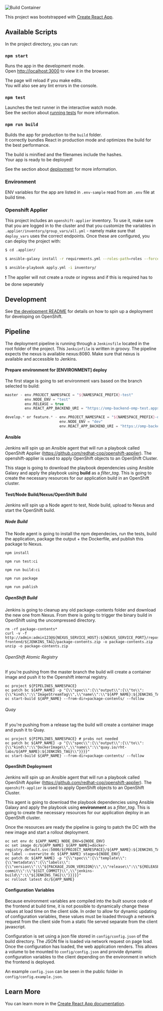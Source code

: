 ![Build Container](https://github.com/rht-labs/open-management-portal-frontend/workflows/Build%20Container/badge.svg)

This project was bootstrapped with [Create React App](https://github.com/facebook/create-react-app).

## Available Scripts

In the project directory, you can run:

### `npm start`

Runs the app in the development mode.<br />
Open [http://localhost:3000](http://localhost:3000) to view it in the browser.

The page will reload if you make edits.<br />
You will also see any lint errors in the console.

### `npm test`

Launches the test runner in the interactive watch mode.<br />
See the section about [running tests](https://facebook.github.io/create-react-app/docs/running-tests) for more information.

### `npm run build`

Builds the app for production to the `build` folder.<br />
It correctly bundles React in production mode and optimizes the build for the best performance.

The build is minified and the filenames include the hashes.<br />
Your app is ready to be deployed!

See the section about [deployment](https://facebook.github.io/create-react-app/docs/deployment) for more information.

### Environment

ENV variables for the app are listed in `.env-sample` read from an `.env` file at build time.

### Openshift Applier

This project includes an `openshift-applier` inventory. To use it, make sure that you are logged in to the cluster and that you customize the variables in `.applier/inventory/group_vars/all.yml` - namely make sure that `deploy_vars` uses the correct endpoints. Once these are configured, you can deploy the project with:

```bash
$ cd .applier/

$ ansible-galaxy install -r requirements.yml --roles-path=roles --force

$ ansible-playbook apply.yml -i inventory/
```

:heavy_exclamation_mark: The applier will not create a route or ingress and if this is required has to be done seperately

## Development

See [the development README](development/README.md) for details on how to spin up a deployment for developing on OpenShift.

## Pipeline

The deployment pipeline is running through a `Jenkinsfile` located in the root folder of the project. This `Jenksinfile` is written in groovy.
The pipeline expects the nexus is available nexus:8080. Make sure that nexus is available and accessible to Jenkins.

#### Prepare environment for [ENVIRONMENT] deploy

The first stage is going to set environment vars based on the branch selected to build:

```groovy
master - env.PROJECT_NAMESPACE = "${NAMESPACE_PREFIX}-test"
         env.NODE_ENV = "test"
         env.RELEASE = true
         env.REACT_APP_BACKEND_URI = "https://omp-backend-omp-test.apps.s11.core.rht-labs.com"

develop.* or feature.* - env.PROJECT_NAMESPACE = "${NAMESPACE_PREFIX}-dev"
	                     env.NODE_ENV = "dev"
	                     env.REACT_APP_BACKEND_URI = "https://omp-backend-omp-dev.apps.s11.core.rht-labs.com"
```

#### Ansible

Jenkins will spin up an Ansible agent that will run a playbook called OpenShift Applier (https://github.com/redhat-cop/openshift-applier). The openshift-applier is used to apply OpenShift objects to an OpenShift Cluster. 

This stage is going to download the playbook dependencies using Ansible Galaxy and apply the playbook using **build** as a *filter_tag*. This is going to create the necessary resources for our application build in an OpenShift cluster. 

#### Test/Node Build/Nexus/OpenShift Build

Jenkins will spin up a Node agent to test, Node build, upload to Nexus and start the OpenShift build.

##### Node Build

The Node agent is going to install the npm dependecies, run the tests, build the application, package the output + the Dockerfile, and publish this package to Nexus.

```
npm install

npm run test:ci

npm run build:ci

npm run package

npm run publish
```

##### OpenShift Build

Jenkins is going to cleanup any old package-contents folder and download the new one from Nexus. From there is going to trigger the binary build in OpenShift using the uncompressed directory.

```
rm -rf package-contents*
curl -v -f http://admin:admin123@${NEXUS_SERVICE_HOST}:${NEXUS_SERVICE_PORT}/repository/zip/com/redhat/omp-frontend/${JENKINS_TAG}/package-contents.zip -o package-contents.zip
unzip -o package-contents.zip
```

###### OpenShift Atomic Registry

If you're pushing from the master branch the build will create a container image and push it to the Openshift internal registry.

```
oc project ${PIPELINES_NAMESPACE}
oc patch bc ${APP_NAME} -p "{\\"spec\\":{\\"output\\":{\\"to\\":{\\"kind\\":\\"ImageStreamTag\\",\\"name\\":\\"${APP_NAME}:${JENKINS_TAG}\\"}}}}"
oc start-build ${APP_NAME} --from-dir=package-contents/ --follow
```

###### Quay

If you're pushing from a release tag the build will create a container image and push it to Quay.

```
oc project ${PIPELINES_NAMESPACE} # probs not needed
oc patch bc ${APP_NAME} -p "{\\"spec\\":{\\"output\\":{\\"to\\":{\\"kind\\":\\"DockerImage\\",\\"name\\":\\"quay.io/rht-labs/${APP_NAME}:${JENKINS_TAG}\\"}}}}"
oc start-build ${APP_NAME} --from-dir=package-contents/ --follow
```


#### OpenShift Deployment

Jenkins will spin up an Ansible agent that will run a playbook called OpenShift Applier (https://github.com/redhat-cop/openshift-applier). The `openshift-applier` is used to apply OpenShift objects to an OpenShift Cluster. 

This agent is going to download the playbook dependencies using Ansible Galaxy and apply the playbook using **environment** as a *filter_tag*. This is going to create the necessary resources for our application deploy in an OpenShift cluster. 

Once the resources are ready the pipeline is going to patch the DC with the new image and start a rollout deployment.

```
oc set env dc ${APP_NAME} NODE_ENV=${NODE_ENV}
oc set image dc/${APP_NAME} ${APP_NAME}=docker-registry.default.svc:5000/${PROJECT_NAMESPACE}/${APP_NAME}:${JENKINS_TAG}
oc label --overwrite dc ${APP_NAME} stage=${NODE_ENV}
oc patch dc ${APP_NAME} -p "{\\"spec\\":{\\"template\\":{\\"metadata\\":{\\"labels\\":{\\"version\\":\\"${PACKAGE_JSON_VERSION}\\",\\"release\\":\\"${RELEASE}\\",\\"stage\\":\\"${NODE_ENV}\\",\\"git-commit\\":\\"${GIT_COMMIT}\\",\\"jenkins-build\\":\\"${JENKINS_TAG}\\"}}}}}"
oc rollout latest dc/${APP_NAME}
```

#### Configuration Variables

Because environment variables are compiled into the built source code of the frontend at build time, it is not possible to dynamically change these values at load time on the client side. In order to allow for dynamic updating of configuration variables, these values must be loaded through a network request from the client side from a static file served separate from the client javascript.

Configuration is set using a json file stored in `config/config.json` of the build directory. The JSON file is loaded via network request on page load. Once the configuration has loaded, the web application renders. This allows a volume to be mounted to `config/config.json` and provide dynamic configuration variables to the client depending on the environment in which the frontend is deployed.

An example `config.json` can be seen in the public folder in `config/config.example.json`.


## Learn More

You can learn more in the [Create React App documentation](https://facebook.github.io/create-react-app/docs/getting-started).
